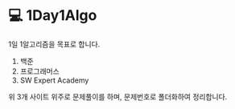 # 💻 1Day1Algo
1일 1알고리즘을 목표로 합니다.

1. 백준
2. 프로그래머스
3. SW Expert Academy

위 3개 사이트 위주로 문제풀이를 하며, 문제번호로 폴더화하여 정리합니다.
